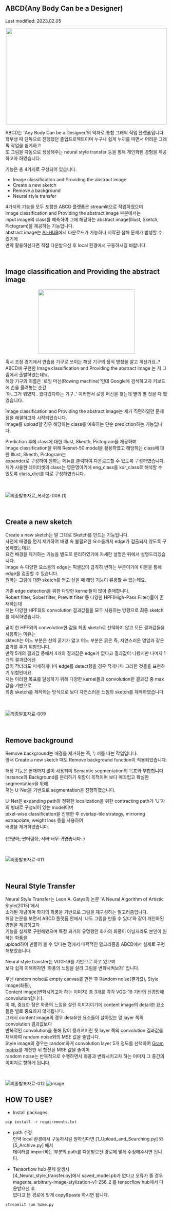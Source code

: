 ABCD(Any Body Can be a Designer)
---

Last modified: 2023.02.05

<p align="center"><img src="https://user-images.githubusercontent.com/75806377/216806082-164a0d58-d314-4f34-a17e-4f82bd518e77.png" height="300px" width="500px"></p>  

ABCD는 'Any Body Can be a Designer'의 약자로 통합 그래픽 작업 플랫폼입니다.  
학부생 때 단독으로 진행했던 졸업프로젝트이며 누구나 쉽게 누끼를 따면서 어려운 그래픽 작업을 쉽게하고  
또 그림을 자동으로 생성해주는 neural style transfer 등을 통해 개인화된 경험을 제공하고자 하였습니다.

기능은 총 4가지로 구성되어 있습니다.  
- Image classification and Providing the abstract image
- Create a new sketch
- Remove a background
- Neural style transfer  

4가지의 기능을 모두 포함한 ABCD 플랫폼은 streamlit으로 작업하였으며  
Image classification and Providing the abstract image 부분에서는  
input image의 class를 예측하여 그에 해당하는 abstract image(Illust, Sketch, Pictogram)을 제공하는 기능입니다.  
abstract image는 [AI-HUB](https://www.aihub.or.kr/aihubdata/data/view.do?currMenu=115&topMenu=100&aihubDataSe=realm&dataSetSn=617)에서 다운로드가 가능하나 저작권 침해 문제가 발생할 수 있기에  
만약 활용하신다면 직접 다운받으신 후 local 환경에서 구동하시길 바랍니다.  

</br>

Image classification and Providing the abstract image
---
<p align='center'><img src="https://user-images.githubusercontent.com/75806377/216807004-96f25ffc-dcff-4d82-95c7-e22586b2fdd8.jpg" height="200px" width="300px"></p>  

혹시 조정 경기에서 연습용 기구로 쓰이는 해당 기구의 정식 명칭을 알고 계신가요..?  
ABCD에 구현한 Image classification and Providing the abstract image 는 저 그림에서 출발하였는데요.  
해당 기구의 이름은 '로잉 머신(Rowing machine)'인데 Google에 검색하고자 키보드에 손을 올려놓는 순간  
'아..그거 뭐였지.. 왔다갔다하는 기구..' 이러면서 로잉 머신을 찾는데 별의 별 짓을 다 했었습니다..  

Image classification and Providing the abstract image는 제가 직면하였던 문제점을 해결하고자 시작되었습니다.  
Image를 upload할 경우 해당하는 class를 예측하는 단순 prediction하는 기능입니다.  

Prediction 후에 class에 대한 Illust, Skecth, Pictogram을 제공하며    
Image classification을 위해 Resnet-50 model을 활용하였고 해당하는 class에 대한 Illust, Skecth, Pictogram는  
expander로 구성하여 원하는 메뉴를 클릭하여 다운로드할 수 있도록 구성하였습니다.  
제가 사용한 데이터셋의 class는 영문명이기에 eng_class를 kor_class로 해석할 수 있도록 class_dict를 따로 구성하였습니다.  
</br>
</br>

![최종발표자료_복사본-008 (1)](https://user-images.githubusercontent.com/75806377/216962184-fc0d6983-4027-4dc7-baa6-110d8b54128e.png)

</br>

Create a new sketch
---
Create a new sketch는 말 그대로 Sketch를 만드는 기능입니다.  
사전에 배경을 먼저 제거하여 배경 속 불필요한 요소들까지 edge가 검출되지 않도록 구성하였는데요.  
요건 배경을 제거하는 기능을 별도로 분리하였기에 자세한 설명은 뒤에서 설명드리겠습니다.  
Image 속 다양한 요소들의 edge는 픽셀값이 급격히 변하는 부분이기에 미분을 통해 edge를 검출할 수 있습니다.  
원하는 그림에 대한 sketch를 얻고 싶을 때 해당 기능이 유용할 수 있는데요.  

기존 edge detection을 위한 다양한 kernel들이 많이 존재합니다.  
Robert filter, Sobel filter, Prewitt filter 등 다양한 HPF(High-Pass Filter)들이 존재하는데  
저는 다양한 HPF와의 convolution 결과값들을 모두 사용하는 방향으로 최종 sketch를 제작하였습니다.  

굳이 한 HPF와의 convolution한 값을 최종 sketch로 선택하지 않고 모든 결과값들을 사용하는 이유는  
sktech는 어느 부분은 선의 굵기가 얇고 어느 부분은 굵은 즉, 자연스러운 명암과 같은 효과를 주기 위함입니다.  
만약 5개의 결과값 중에서 4개의 결과값은 edge가 없다고 결과값이 나왔지만 나머지 1개의 결과값에선  
값이 작더라도 미세하게나마 edge를 detect했을 경우 작게나마 그러한 것들을 표현하기 위함인데요.  
저는 이러한 목표를 달성하기 위해 다양한 kernel들과 convolution한 결과값 중 max값을 기반으로  
최종 sketch를 제작하는 방식으로 보다 자연스러운 느낌의 sketch를 제작하였습니다.  
</br>
</br>

![최종발표자료-009](https://user-images.githubusercontent.com/75806377/216808074-a2068d44-6d5c-4eed-8efa-fa82c719e6cf.png)

</br>

Remove background
---
Remove background는 배경을 제거하는 즉, 누끼를 따는 작업입니다.  
앞서 Create a new sketch 때도 Remove background function이 적용되었습니다.  

해당 기능은 현재까지 많이 사용되며 Semantic segmentation의 목표와 부합합니다.  
Instance와 Background를 분리하기 위함이 목적이며 보다 매끄럽고 확실한 segmentation을 위해  
저는 U-Net을 기반으로 segmentation을 진행하였습니다.  

U-Net은 expanding path와 정확한 localization을 위한 contracting path가 'U'자의 형태로 구성되어 있는 model이며  
pixel-wise classification을 진행한 후 overlap-tile strategy, mirroring extrapolate, weight loss 등을 사용하여  
배경을 제거하였습니다.  
</br>
~~(고양이, 썬더람쥐, 시바 너무 귀엽습니다..)~~

</br>

![최종발표자료-011](https://user-images.githubusercontent.com/75806377/216808456-59890fa9-5a2c-481c-bc1c-77428897b08d.png)

</br>

Neural Style Transfer
---


Neural Style Transfer는 Leon A. Gatys의 논문 'A Neural Algorithm of Artistic Style(2015)'에서  
소개된 개념이며 화가의 화풍을 기반으로 그림을 재구성하는 알고리즘입니다.  
해당 논문을 보면서 ABCD 플랫폼 안에서 '나도 그림을 만들 수 있다'와 같이 개인화된 경험을 제공하고자  
기능을 실제로 구현해봤으며 특정 과거의 유명했던 화가의 화풍이 아닐지라도 본인이 원하는 화풍을  
upload하여 만들어 볼 수 있다는 점에서 매력적인 알고리즘을 ABCD에서 실제로 구현해보았습니다.  

Neural style transfer는 VGG-19를 기반으로 하고 있으며  
보다 쉽게 이해하자면 '화풍의 느낌을 살려 그림을 변화시켜보자' 입니다.  

우선 random noise로 empty canvas를 만든 후 Random noise(결과값), Style image(화풍),  
Content image(변화시키고자 하는 이미지) 총 3개를 각각 VGG-19 기반의 신경망에 convolution합니다.  
이 때, 중요한 점은 화풍의 느낌을 살린 이미지이기에 content image의 detail한 요소들은 별로 중요하지 않게됩니다.  
그래서 content image의 경우 detatil한 요소들이 살아있는 앞 layer 쪽의 convolution 결과값보다  
반복적인 convolution을 통해 많이 뭉개져버린 뒷 layer 쪽의 convolution 결과값을 채택하여 random noise와의 MSE 값을 줄입니다.  
Style image의 경우는 random하게 convolution layer 5개 정도를 선택하여 [Gram matrix](https://wansook0316.github.io/ds/dl/2020/09/18/computer-vision-15-Gram-Matrix.html)를 계산한 뒤 합산된 MSE 값을 줄이며  
random noise는 반복적으로 수행하면서 화풍과 변화시키고자 하는 이미지 그 중간의 이미지로 향하게 됩니다.  

</br>

![최종발표자료-012](https://user-images.githubusercontent.com/75806377/216809383-cc9b5fa5-5618-4600-bbc0-eea9035cc815.png)
![image](https://user-images.githubusercontent.com/75806377/216960293-6cb2c7f4-5ffb-4842-bcbf-84f868af2af8.png)
</br>

HOW TO USE?
---

- Install packages
```Python
pip install -r requirements.txt 
```

- path 수정  
만약 local 환경에서 구동하시길 원하신다면 [1_Upload_and_Searching.py] 와 [5_Archive.py] 에서  
데이터를 import하는 부분의 path를 다운받으신 경로에 맞게 수정해주시면 됩니다.

- Tensorflow hub 문제 발생시  
[4_Neural_style_transfer.py]에서 saved_model.pb가 없다고 오류가 뜰 경우  
magenta_arbitrary-image-stylization-v1-256_2 를 tensorflow hub에서 다운받으신 후  
없다고 뜬 경로에 맞게 copy&paste 하시면 됩니다.

```Python
streamlit run home.py
```
